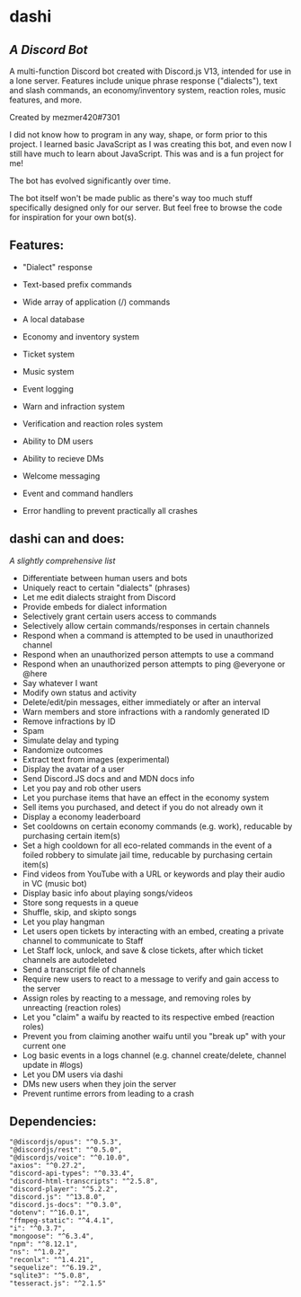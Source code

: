 # dashi
## _A Discord Bot_

A multi-function Discord bot created with Discord.js V13, intended for use in a lone server. Features include unique phrase response ("dialects"), text and slash commands, an economy/inventory system, reaction roles, music features, and more.

Created by mezmer420#7301

I did not know how to program in any way, shape, or form prior to this project. I learned basic JavaScript as I was creating this bot, and even now I still have much to learn about JavaScript. This was and is a fun project for me!

The bot has evolved significantly over time.

The bot itself won't be made public as there's way too much stuff specifically designed only for our server. But feel free to browse the code for inspiration for your own bot(s).

## Features:

- "Dialect" response
- Text-based prefix commands
- Wide array of application (/) commands
- A local database
- Economy and inventory system
- Ticket system
- Music system
- Event logging
- Warn and infraction system
- Verification and reaction roles system
- Ability to DM users
- Ability to recieve DMs
- Welcome messaging

- Event and command handlers
- Error handling to prevent practically all crashes

## dashi can and does:

*A slightly comprehensive list*

- Differentiate between human users and bots
- Uniquely react to certain "dialects" (phrases)
- Let me edit dialects straight from Discord
- Provide embeds for dialect information
- Selectively grant certain users access to commands
- Selectively allow certain commands/responses in certain channels
- Respond when a command is attempted to be used in unauthorized channel
- Respond when an unauthorized person attempts to use a command
- Respond when an unauthorized person attempts to ping @everyone or @here
- Say whatever I want
- Modify own status and activity
- Delete/edit/pin messages, either immediately or after an interval
- Warn members and store infractions with a randomly generated ID
- Remove infractions by ID
- Spam
- Simulate delay and typing
- Randomize outcomes
- Extract text from images (experimental)
- Display the avatar of a user
- Send Discord.JS docs and and MDN docs info
- Let you pay and rob other users
- Let you purchase items that have an effect in the economy system
- Sell items you purchased, and detect if you do not already own it
- Display a economy leaderboard
- Set cooldowns on certain economy commands (e.g. work), reducable by purchasing certain item(s)
- Set a high cooldown for all eco-related commands in the event of a foiled robbery to simulate jail time, reducable by purchasing certain item(s)
- Find videos from YouTube with a URL or keywords and play their audio in VC (music bot)
- Display basic info about playing songs/videos
- Store song requests in a queue
- Shuffle, skip, and skipto songs
- Let you play hangman
- Let users open tickets by interacting with an embed, creating a private channel to communicate to Staff
- Let Staff lock, unlock, and save & close tickets, after which ticket channels are autodeleted
- Send a transcript file of channels
- Require new users to react to a message to verify and gain access to the server
- Assign roles by reacting to a message, and removing roles by unreacting (reaction roles)
- Let you "claim" a waifu by reacted to its respective embed (reaction roles)
- Prevent you from claiming another waifu until you "break up" with your current one
- Log basic events in a logs channel (e.g. channel create/delete, channel update in #logs)
- Let you DM users via dashi
- DMs new users when they join the server
- Prevent runtime errors from leading to a crash

## Dependencies:

    "@discordjs/opus": "^0.5.3",
    "@discordjs/rest": "^0.5.0",
    "@discordjs/voice": "^0.10.0",
    "axios": "^0.27.2",
    "discord-api-types": "^0.33.4",
    "discord-html-transcripts": "^2.5.8",
    "discord-player": "^5.2.2",
    "discord.js": "^13.8.0",
    "discord.js-docs": "^0.3.0",
    "dotenv": "^16.0.1",
    "ffmpeg-static": "^4.4.1",
    "i": "^0.3.7",
    "mongoose": "^6.3.4",
    "npm": "^8.12.1",
    "ns": "^1.0.2",
    "reconlx": "^1.4.21",
    "sequelize": "^6.19.2",
    "sqlite3": "^5.0.8",
    "tesseract.js": "^2.1.5"
